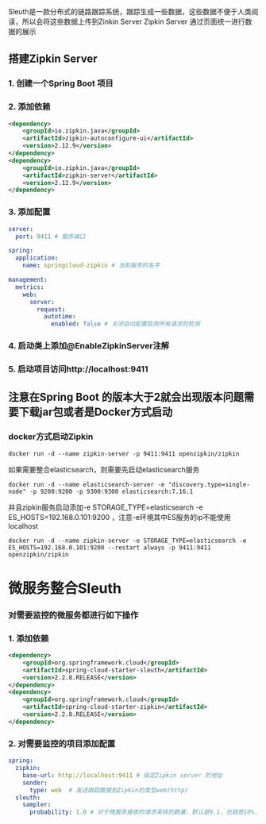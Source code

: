 Sleuth是一款分布式的链路跟踪系统，跟踪生成一些数据，这些数据不便于人类阅读，所以会将这些数据上传到Zinkin Server
Zipkin Server 通过页面统一进行数据的展示

## 搭建Zipkin Server
### 1. 创建一个Spring Boot 项目

### 2. 添加依赖
~~~xml
<dependency> 
    <groupId>io.zipkin.java</groupId> 
    <artifactId>zipkin-autoconfigure-ui</artifactId> 
    <version>2.12.9</version> 
</dependency> 
<dependency> 
    <groupId>io.zipkin.java</groupId> 
    <artifactId>zipkin-server</artifactId> 
    <version>2.12.9</version> 
</dependency>
~~~
### 3. 添加配置
~~~yml
server:
  port: 9411 # 服务端口

spring:
  application:
    name: springcloud-zipkin # 当前服务的名字

management:
  metrics:
    web:
      server:
        request:
          autotime:
            enabled: false # 关闭自动配置启用所有请求的检测
~~~

### 4. 启动类上添加@EnableZipkinServer注解

### 5. 启动项目访问http://localhost:9411

## 注意在Spring Boot 的版本大于2就会出现版本问题需要下载jar包或者是Docker方式启动

### docker方式启动Zipkin
~~~shell
docker run -d --name zipkin-server -p 9411:9411 openzipkin/zipkin
~~~

如果需要整合elasticsearch，则需要先启动elasticsearch服务
~~~shell
docker run -d --name elasticsearch-server -e "discovery.type=single-node" -p 9200:9200 -p 9300:9300 elasticsearch:7.16.1
~~~
并且zipkin服务启动添加-e STORAGE_TYPE=elasticsearch -e ES_HOSTS=192.168.0.101:9200 ，注意-e环境其中ES服务的ip不能使用localhost
~~~shell
docker run -d --name zipkin-server -e STORAGE_TYPE=elasticsearch -e ES_HOSTS=192.168.0.101:9200 --restart always -p 9411:9411 openzipkin/zipkin
~~~


# 微服务整合Sleuth

### 对需要监控的微服务都进行如下操作

### 1. 添加依赖
~~~xml
<dependency>
    <groupId>org.springframework.cloud</groupId>
    <artifactId>spring-cloud-starter-sleuth</artifactId>
    <version>2.2.8.RELEASE</version>
</dependency>
<dependency>
    <groupId>org.springframework.cloud</groupId>
    <artifactId>spring-cloud-starter-zipkin</artifactId>
    <version>2.2.8.RELEASE</version>
</dependency>
~~~

### 2. 对需要监控的项目添加配置
~~~yml
spring:
  zipkin:
    base-url: http://localhost:9411 # 指定Zipkin server 的地址
    sender:
      type: web  # 发送跟踪数据到Zipkin的类型web(http)
  sleuth:
    sampler:
      probability: 1.0 # 对于微服务接收的请求采样的数量，默认是0.1，也就是10%，因为分布式系统中采集庞大的数据量会影响性能，这里根据数据量来设置
~~~
